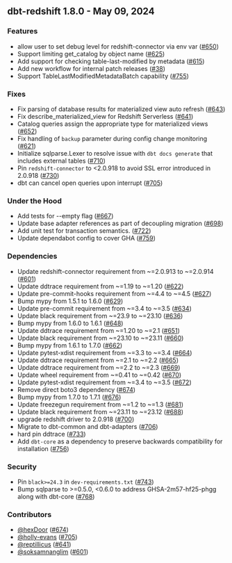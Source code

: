 ## dbt-redshift 1.8.0 - May 09, 2024

### Features

- allow user to set debug level for redshift-connector via env var ([#650](https://github.com/dbt-labs/dbt-redshift/issues/650))
- Support limiting get_catalog by object name ([#625](https://github.com/dbt-labs/dbt-redshift/issues/625))
- Add support for checking table-last-modified by metadata ([#615](https://github.com/dbt-labs/dbt-redshift/issues/615))
- Add new workflow for internal patch releases ([#38](https://github.com/dbt-labs/dbt-redshift/issues/38))
- Support TableLastModifiedMetadataBatch capability ([#755](https://github.com/dbt-labs/dbt-redshift/issues/755))

### Fixes

- Fix parsing of database results for materialized view auto refresh ([#643](https://github.com/dbt-labs/dbt-redshift/issues/643))
- Fix describe_materialized_view for Redshift Serverless ([#641](https://github.com/dbt-labs/dbt-redshift/issues/641))
- Catalog queries assign the appropriate type for materialized views ([#652](https://github.com/dbt-labs/dbt-redshift/issues/652))
- Fix handling of `backup` parameter during config change monitoring ([#621](https://github.com/dbt-labs/dbt-redshift/issues/621))
- Initialize sqlparse.Lexer to resolve issue with `dbt docs generate` that includes external tables ([#710](https://github.com/dbt-labs/dbt-redshift/issues/710))
- Pin `redshift-connector` to <2.0.918 to avoid SSL error introduced in 2.0.918 ([#730](https://github.com/dbt-labs/dbt-redshift/issues/730))
- dbt can cancel open queries upon interrupt ([#705](https://github.com/dbt-labs/dbt-redshift/issues/705))

### Under the Hood

- Add tests for --empty flag ([#667](https://github.com/dbt-labs/dbt-redshift/issues/667))
- Update base adapter references as part of decoupling migration ([#698](https://github.com/dbt-labs/dbt-redshift/issues/698))
- Add unit test for transaction semantics. ([#722](https://github.com/dbt-labs/dbt-redshift/issues/722))
- Update dependabot config to cover GHA ([#759](https://github.com/dbt-labs/dbt-redshift/issues/759))

### Dependencies

- Update redshift-connector requirement from ~=2.0.913 to ~=2.0.914 ([#601](https://github.com/dbt-labs/dbt-redshift/pull/601))
- Update ddtrace requirement from ~=1.19 to ~=1.20 ([#622](https://github.com/dbt-labs/dbt-redshift/pull/622))
- Update pre-commit-hooks requirement from ~=4.4 to ~=4.5 ([#627](https://github.com/dbt-labs/dbt-redshift/pull/627))
- Bump mypy from 1.5.1 to 1.6.0 ([#629](https://github.com/dbt-labs/dbt-redshift/pull/629))
- Update pre-commit requirement from ~=3.4 to ~=3.5 ([#634](https://github.com/dbt-labs/dbt-redshift/pull/634))
- Update black requirement from ~=23.9 to ~=23.10 ([#636](https://github.com/dbt-labs/dbt-redshift/pull/636))
- Bump mypy from 1.6.0 to 1.6.1 ([#648](https://github.com/dbt-labs/dbt-redshift/pull/648))
- Update ddtrace requirement from ~=1.20 to ~=2.1 ([#651](https://github.com/dbt-labs/dbt-redshift/pull/651))
- Update black requirement from ~=23.10 to ~=23.11 ([#660](https://github.com/dbt-labs/dbt-redshift/pull/660))
- Bump mypy from 1.6.1 to 1.7.0 ([#662](https://github.com/dbt-labs/dbt-redshift/pull/662))
- Update pytest-xdist requirement from ~=3.3 to ~=3.4 ([#664](https://github.com/dbt-labs/dbt-redshift/pull/664))
- Update ddtrace requirement from ~=2.1 to ~=2.2 ([#665](https://github.com/dbt-labs/dbt-redshift/pull/665))
- Update ddtrace requirement from ~=2.2 to ~=2.3 ([#669](https://github.com/dbt-labs/dbt-redshift/pull/669))
- Update wheel requirement from ~=0.41 to ~=0.42 ([#670](https://github.com/dbt-labs/dbt-redshift/pull/670))
- Update pytest-xdist requirement from ~=3.4 to ~=3.5 ([#672](https://github.com/dbt-labs/dbt-redshift/pull/672))
- Remove direct boto3 dependency ([#674](https://github.com/dbt-labs/dbt-redshift/pull/674))
- Bump mypy from 1.7.0 to 1.7.1 ([#676](https://github.com/dbt-labs/dbt-redshift/pull/676))
- Update freezegun requirement from ~=1.2 to ~=1.3 ([#681](https://github.com/dbt-labs/dbt-redshift/pull/681))
- Update black requirement from ~=23.11 to ~=23.12 ([#688](https://github.com/dbt-labs/dbt-redshift/pull/688))
- upgrade redshift driver to 2.0.918 ([#700](https://github.com/dbt-labs/dbt-redshift/pull/700))
- Migrate to dbt-common and dbt-adapters ([#706](https://github.com/dbt-labs/dbt-redshift/pull/706))
- hard pin ddtrace ([#733](https://github.com/dbt-labs/dbt-redshift/pull/733))
- Add `dbt-core` as a dependency to preserve backwards compatibility for installation ([#756](https://github.com/dbt-labs/dbt-redshift/pull/756))

### Security

- Pin `black>=24.3` in `dev-requirements.txt` ([#743](https://github.com/dbt-labs/dbt-redshift/pull/743))
- Bump sqlparse to >=0.5.0, <0.6.0 to address GHSA-2m57-hf25-phgg along with dbt-core ([#768](https://github.com/dbt-labs/dbt-redshift/pull/768))

### Contributors
- [@hexDoor](https://github.com/hexDoor) ([#674](https://github.com/dbt-labs/dbt-redshift/pull/674))
- [@holly-evans](https://github.com/holly-evans) ([#705](https://github.com/dbt-labs/dbt-redshift/issues/705))
- [@reptillicus](https://github.com/reptillicus) ([#641](https://github.com/dbt-labs/dbt-redshift/issues/641))
- [@soksamnanglim](https://github.com/soksamnanglim) ([#601](https://github.com/dbt-labs/dbt-redshift/pull/601))
